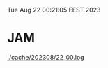 Tue Aug 22 00:21:05 EEST 2023
# JAM
<a href='./cache/202308/22_00.log'>./cache/202308/22_00.log</a>
